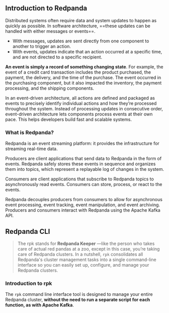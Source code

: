 ## Introduction to Redpanda

Distributed systems often require data and system updates to happen as quickly as possible. In software architecture, ==these updates can be handled with either messages or events==.

- With messages, updates are sent directly from one component to another to trigger an action.
- With events, updates indicate that an action occurred at a specific time, and are not directed to a specific recipient.

**An event is simply a record of something changing state**. For example, the event of a credit card transaction includes the product purchased, the payment, the delivery, and the time of the purchase. The event occurred in the purchasing component, but it also impacted the inventory, the payment processing, and the shipping components.

In an event-driven architecture, all actions are defined and packaged as events to precisely identify individual actions and how they’re processed throughout the system. Instead of processing updates in consecutive order, event-driven architecture lets components process events at their own pace. This helps developers build fast and scalable systems.

### What is Redpanda?

Redpanda is an event streaming platform: it provides the infrastructure for streaming real-time data.

Producers are client applications that send data to Redpanda in the form of events. Redpanda safely stores these events in sequence and organizes them into topics, which represent a replayable log of changes in the system.

Consumers are client applications that subscribe to Redpanda topics to asynchronously read events. Consumers can store, process, or react to the events.

Redpanda decouples producers from consumers to allow for asynchronous event processing, event tracking, event manipulation, and event archiving. Producers and consumers interact with Redpanda using the Apache Kafka API.

## Redpanda CLI

> The rpk stands for **Redpanda Keeper** —like the person who takes care of actual red pandas at a zoo, except in this case, you’re taking care of Redpanda clusters. In a nutshell, `rpk` consolidates all Redpanda's cluster management tasks into a single command-line interface so you can easily set up, configure, and manage your Redpanda clusters.

### Introduction to rpk

The `rpk` command line interface tool is designed to manage your entire Redpanda cluster, **without the need to run a separate script for each function, as with Apache Kafka**.
